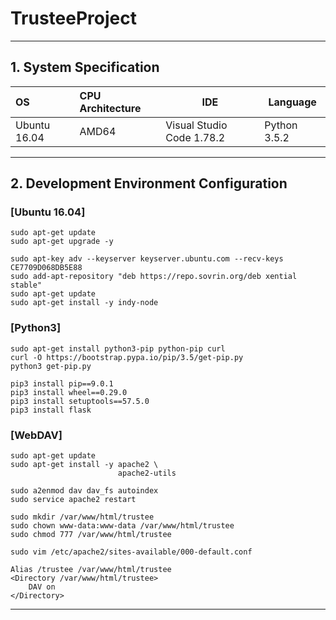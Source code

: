 # TrusteeProject
***
## 1. System Specification
| OS             | CPU Architecture | IDE                       | Language     |
|:---------------|:-----------------|---------------------------|--------------|
| Ubuntu 16.04   | AMD64            | Visual Studio Code 1.78.2 | Python 3.5.2 |
***
## 2. Development Environment Configuration
### [Ubuntu 16.04]
```commandline
sudo apt-get update
sudo apt-get upgrade -y
```
```commandline
sudo apt-key adv --keyserver keyserver.ubuntu.com --recv-keys CE7709D068DB5E88
sudo add-apt-repository "deb https://repo.sovrin.org/deb xential stable"
sudo apt-get update
sudo apt-get install -y indy-node
```
### [Python3]
```commandline
sudo apt-get install python3-pip python-pip curl
curl -O https://bootstrap.pypa.io/pip/3.5/get-pip.py
python3 get-pip.py
```
```
pip3 install pip==9.0.1
pip3 install wheel==0.29.0
pip3 install setuptools==57.5.0
pip3 install flask
```
### [WebDAV]
```commandline
sudo apt-get update
sudo apt-get install -y apache2 \
                        apache2-utils

sudo a2enmod dav dav_fs autoindex
sudo service apache2 restart

sudo mkdir /var/www/html/trustee
sudo chown www-data:www-data /var/www/html/trustee
sudo chmod 777 /var/www/html/trustee
```
```commandline
sudo vim /etc/apache2/sites-available/000-default.conf
```
```text
Alias /trustee /var/www/html/trustee
<Directory /var/www/html/trustee>
    DAV on
</Directory>
```
***
